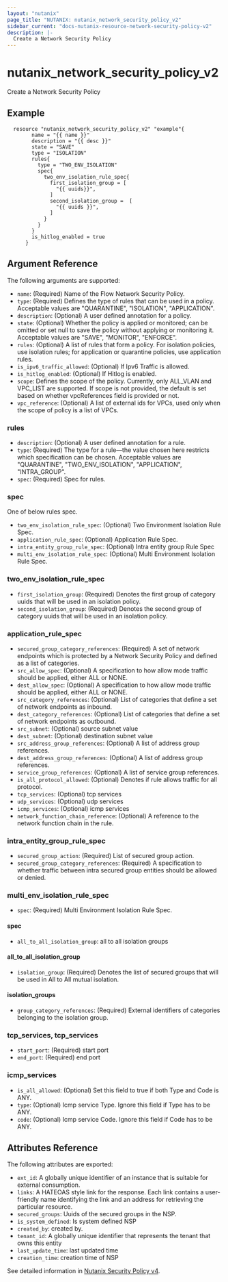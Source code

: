 ```yaml
---
layout: "nutanix"
page_title: "NUTANIX: nutanix_network_security_policy_v2"
sidebar_current: "docs-nutanix-resource-network-security-policy-v2"
description: |-
  Create a Network Security Policy
---
```


# nutanix_network_security_policy_v2

Create a Network Security Policy

## Example

```hcl
  resource "nutanix_network_security_policy_v2" "example"{
		name = "{{ name }}"
		description = "{{ desc }}"
		state = "SAVE"
		type = "ISOLATION"
		rules{
		  type = "TWO_ENV_ISOLATION"
		  spec{
			two_env_isolation_rule_spec{
			  first_isolation_group = [
				"{{ uuids}}",
			  ]
			  second_isolation_group =  [
				"{{ uuids }}",
			  ]
			}
		  }
		}
		is_hitlog_enabled = true
	  }

```

## Argument Reference

The following arguments are supported:

- `name`: (Required) Name of the Flow Network Security Policy.
- `type`: (Required) Defines the type of rules that can be used in a policy. Acceptable values are "QUARANTINE", "ISOLATION", "APPLICATION".
- `description`: (Optional) A user defined annotation for a policy.
- `state`: (Optional) Whether the policy is applied or monitored; can be omitted or set null to save the policy without applying or monitoring it. Acceptable values are "SAVE", "MONITOR", "ENFORCE".
- `rules`: (Optional) A list of rules that form a policy. For isolation policies, use isolation rules; for application or quarantine policies, use application rules.
- `is_ipv6_traffic_allowed`: (Optional) If Ipv6 Traffic is allowed.
- `is_hitlog_enabled`: (Optional) If Hitlog is enabled.
- `scope`: Defines the scope of the policy. Currently, only ALL_VLAN and VPC_LIST are supported. If scope is not provided, the default is set based on whether vpcReferences field is provided or not.
- `vpc_reference`: (Optional) A list of external ids for VPCs, used only when the scope of policy is a list of VPCs.

### rules

- `description`: (Optional) A user defined annotation for a rule.
- `type`: (Required) The type for a rule—the value chosen here restricts which specification can be chosen. Acceptable values are "QUARANTINE", "TWO_ENV_ISOLATION", "APPLICATION", "INTRA_GROUP".
- `spec`: (Required) Spec for rules.

### spec

One of below rules spec.

- `two_env_isolation_rule_spec`: (Optional) Two Environment Isolation Rule Spec.
- `application_rule_spec`: (Optional) Application Rule Spec.
- `intra_entity_group_rule_spec`: (Optional) Intra entity group Rule Spec
- `multi_env_isolation_rule_spec`: (Optional) Multi Environment Isolation Rule Spec.

### two_env_isolation_rule_spec

- `first_isolation_group`: (Required) Denotes the first group of category uuids that will be used in an isolation policy.
- `second_isolation_group`: (Required) Denotes the second group of category uuids that will be used in an isolation policy.

### application_rule_spec

- `secured_group_category_references`: (Required) A set of network endpoints which is protected by a Network Security Policy and defined as a list of categories.
- `src_allow_spec`: (Optional) A specification to how allow mode traffic should be applied, either ALL or NONE.
- `dest_allow_spec`: (Optional) A specification to how allow mode traffic should be applied, either ALL or NONE.
- `src_category_references`: (Optional) List of categories that define a set of network endpoints as inbound.
- `dest_category_references`: (Optional) List of categories that define a set of network endpoints as outbound.
- `src_subnet`: (Optional) source subnet value
- `dest_subnet`: (Optional) destination subnet value
- `src_address_group_references`: (Optional) A list of address group references.
- `dest_address_group_references`: (Optional) A list of address group references.
- `service_group_references`: (Optional) A list of service group references.
- `is_all_protocol_allowed`: (Optional) Denotes if rule allows traffic for all protocol.
- `tcp_services`: (Optional) tcp services
- `udp_services`: (Optional) udp services
- `icmp_services`: (Optional) icmp services
- `network_function_chain_reference`: (Optional) A reference to the network function chain in the rule.

### intra_entity_group_rule_spec

- `secured_group_action`: (Required) List of secured group action.
- `secured_group_category_references`: (Required) A specification to whether traffic between intra secured group entities should be allowed or denied.

### multi_env_isolation_rule_spec

- `spec`: (Required) Multi Environment Isolation Rule Spec.

#### spec

- `all_to_all_isolation_group`: all to all isolation groups

#### all_to_all_isolation_group

- `isolation_group`: (Required) Denotes the list of secured groups that will be used in All to All mutual isolation.

#### isolation_groups

- `group_category_references`: (Required) External identifiers of categories belonging to the isolation group.

### tcp_services, tcp_services

- `start_port`: (Required) start port
- `end_port`: (Required) end port

### icmp_services

- `is_all_allowed`: (Optional) Set this field to true if both Type and Code is ANY.
- `type`: (Optional) Icmp service Type. Ignore this field if Type has to be ANY.
- `code`: (Optional) Icmp service Code. Ignore this field if Code has to be ANY.

## Attributes Reference

The following attributes are exported:

- `ext_id`: A globally unique identifier of an instance that is suitable for external consumption.
- `links`: A HATEOAS style link for the response. Each link contains a user-friendly name identifying the link and an address for retrieving the particular resource.
- `secured_groups`: Uuids of the secured groups in the NSP.
- `is_system_defined`: Is system defined NSP
- `created_by`: created by.
- `tenant_id`: A globally unique identifier that represents the tenant that owns this entity
- `last_update_time`: last updated time
- `creation_time`: creation time of NSP

See detailed information in [Nutanix Security Policy v4](https://developers.nutanix.com/api-reference?namespace=microseg&version=v4.0.b1).
